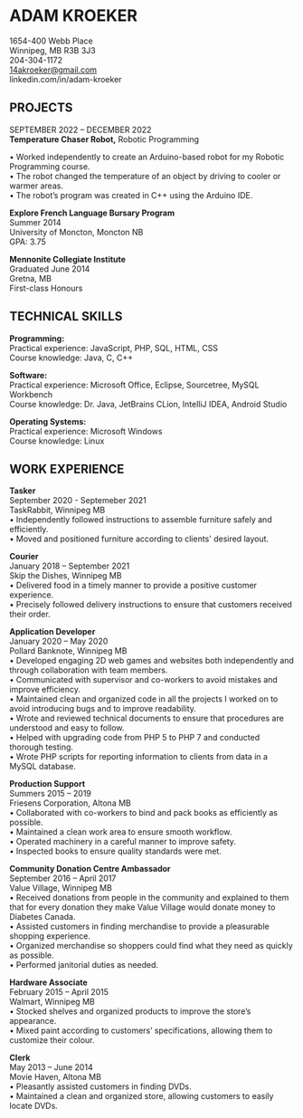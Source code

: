 # ADAM KROEKER  
1654-400 Webb Place  
Winnipeg, MB R3B 3J3  
204-304-1172  
14akroeker@gmail.com  
linkedin.com/in/adam-kroeker  

## PROJECTS  
SEPTEMBER 2022 – DECEMBER 2022  
**Temperature Chaser Robot,** Robotic Programming  
  
• Worked independently to create an Arduino-based robot for my Robotic Programming course.  
• The robot changed the temperature of an object by driving to cooler or warmer areas.  
• The robot’s program was created in C++ using the Arduino IDE.  

**Explore French Language Bursary Program**  
Summer 2014  
University of Moncton, Moncton NB  
GPA: 3.75  

**Mennonite Collegiate Institute**  
Graduated June 2014  
Gretna, MB  
First-class Honours  

## TECHNICAL SKILLS  
**Programming:**  
Practical experience: JavaScript, PHP, SQL, HTML, CSS  
Course knowledge: Java, C, C++  

**Software:**  
Practical experience: Microsoft Office, Eclipse, Sourcetree, MySQL Workbench  
Course knowledge: Dr. Java, JetBrains CLion, IntelliJ IDEA, Android Studio  

**Operating Systems:**  
Practical experience: Microsoft Windows  
Course knowledge: Linux  

## WORK EXPERIENCE  
**Tasker**  
September 2020 - Septemeber 2021  
TaskRabbit, Winnipeg MB  
• Independently followed instructions to assemble furniture safely and efficiently.  
• Moved and positioned furniture according to clients' desired layout.  

**Courier**  
January 2018 – September 2021  
Skip the Dishes, Winnipeg MB  
• Delivered food in a timely manner to provide a positive customer experience.  
• Precisely followed delivery instructions to ensure that customers received their order.  

**Application Developer**  
January 2020 – May 2020  
Pollard Banknote, Winnipeg MB  
• Developed engaging 2D web games and websites both independently and through collaboration with team members.  
• Communicated with supervisor and co-workers to avoid mistakes and improve efficiency.  
• Maintained clean and organized code in all the projects I worked on to avoid introducing bugs and to improve readability.  
• Wrote and reviewed technical documents to ensure that procedures are understood and easy to follow.  
• Helped with upgrading code from PHP 5 to PHP 7 and conducted thorough testing.  
• Wrote PHP scripts for reporting information to clients from data in a MySQL database.  

**Production Support**  
Summers 2015 – 2019  
Friesens Corporation, Altona MB  
• Collaborated with co-workers to bind and pack books as efficiently as possible.  
• Maintained a clean work area to ensure smooth workflow.  
• Operated machinery in a careful manner to improve safety.  
• Inspected books to ensure quality standards were met.  

**Community Donation Centre Ambassador**  
September 2016 – April 2017  
Value Village, Winnipeg MB  
• Received donations from people in the community and explained to them that for every donation they make Value Village would donate money to Diabetes Canada.  
• Assisted customers in finding merchandise to provide a pleasurable shopping experience.  
• Organized merchandise so shoppers could find what they need as quickly as possible.  
• Performed janitorial duties as needed.  

**Hardware Associate**  
February 2015 – April 2015  
Walmart, Winnipeg MB  
• Stocked shelves and organized products to improve the store’s appearance.  
• Mixed paint according to customers’ specifications, allowing them to customize their colour.  

**Clerk**  
May 2013 – June 2014  
Movie Haven, Altona MB  
• Pleasantly assisted customers in finding DVDs.  
• Maintained a clean and organized store, allowing customers to easily locate DVDs.  
